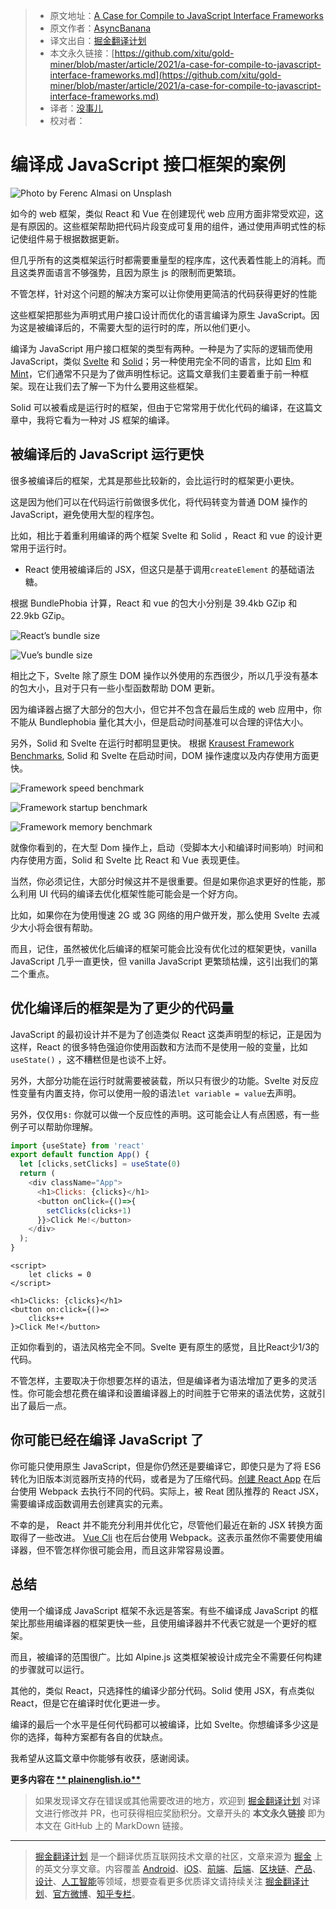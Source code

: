 > * 原文地址：[A Case for Compile to JavaScript Interface Frameworks](https://javascript.plainenglish.io/a-case-for-compile-to-javascript-interface-frameworks-a684b361884f)
> * 原文作者：[AsyncBanana](https://medium.com/@asyncbanana)
> * 译文出自：[掘金翻译计划](https://github.com/xitu/gold-miner)
> * 本文永久链接：[https://github.com/xitu/gold-miner/blob/master/article/2021/a-case-for-compile-to-javascript-interface-frameworks.md](https://github.com/xitu/gold-miner/blob/master/article/2021/a-case-for-compile-to-javascript-interface-frameworks.md)
> * 译者：[没事儿](https://github.com/Tong-H)
> * 校对者：

# 编译成 JavaScript 接口框架的案例

![Photo by [Ferenc Almasi](https://unsplash.com/@flowforfrank?utm_source=medium&utm_medium=referral) on [Unsplash](https://unsplash.com?utm_source=medium&utm_medium=referral)](https://cdn-images-1.medium.com/max/10296/0*LUP7NJrirKlw-voh)

如今的 web 框架，类似 React 和 Vue 在创建现代 web 应用方面非常受欢迎，这是有原因的。这些框架帮助把代码片段变成可复用的组件，通过使用声明式性的标记使组件易于根据数据更新。

但几乎所有的这类框架运行时都需要重量型的程序库，这代表着性能上的消耗。而且这类界面语言不够强势，且因为原生 js 的限制而更繁琐。

不管怎样，针对这个问题的解决方案可以让你使用更简洁的代码获得更好的性能

这些框架把那些为声明式用户接口设计而优化的语言编译为原生 JavaScript。因为这是被编译后的，不需要大型的运行时的库，所以他们更小。

编译为 JavaScript 用户接口框架的类型有两种。一种是为了实际的逻辑而使用 JavaScript，类似 [Svelte](https://svelte.dev/) 和 [Solid](https://github.com/solidjs/solid)；另一种使用完全不同的语言，比如 [Elm](https://elm-lang.org/) 和 [Mint](https://www.mint-lang.com/)，它们通常不只是为了做声明性标记。这篇文章我们主要着重于前一种框架。现在让我们去了解一下为什么要用这些框架。

Solid 可以被看成是运行时的框架，但由于它常常用于优化代码的编译，在这篇文章中，我将它看为一种对 JS 框架的编译。

## 被编译后的 JavaScript 运行更快

很多被编译后的框架，尤其是那些比较新的，会比运行时的框架更小更快。

这是因为他们可以在代码运行前做很多优化，将代码转变为普通 DOM 操作的 JavaScript，避免使用大型的程序包。

比如，相比于着重利用编译的两个框架 Svelte 和 Solid ，React 和 vue 的设计更常用于运行时。

* React 使用被编译后的 JSX，但这只是基于调用`createElement` 的基础语法糖。

根据 BundlePhobia 计算，React 和 vue 的包大小分别是 39.4kb GZip 和 22.9kb GZip。

![React’s bundle size](https://cdn-images-1.medium.com/max/2724/1*yWAVUnOXKsrwrRzTSb6kzw.png)

![Vue’s bundle size](https://cdn-images-1.medium.com/max/2684/1*eTVWVuDuNORYhxf1g5bF_w.png)

相比之下，Svelte 除了原生 DOM 操作以外使用的东西很少，所以几乎没有基本的包大小，且对于只有一些小型函数帮助 DOM 更新。

因为编译器占据了大部分的包大小，但它并不包含在最后生成的 web 应用中，你不能从 Bundlephobia 量化其大小，但是启动时间基准可以合理的评估大小。

另外，Solid 和 Svelte 在运行时都明显更快。 根据 [Krausest Framework Benchmarks](https://krausest.github.io/js-framework-benchmark/2021/table_chrome_90.0.4430.72.html), Solid 和 Svelte 在启动时间，DOM 操作速度以及内存使用方面更快。

![Framework speed benchmark](https://cdn-images-1.medium.com/max/2000/1*cyKBaU7O35rKAPZJ4jsO2A.png)

![Framework startup benchmark](https://cdn-images-1.medium.com/max/2000/1*m5e36L44ph12wCOhCq576Q.png)

![Framework memory benchmark](https://cdn-images-1.medium.com/max/2000/1*EuwkvRIURVuvKk7XqphdYQ.png)

就像你看到的，在大型 Dom 操作上，启动（受脚本大小和编译时间影响）时间和内存使用方面，Solid 和 Svelte 比 React 和 Vue 表现更佳。

当然，你必须记住，大部分时候这并不是很重要。但是如果你追求更好的性能，那么利用 UI 代码的编译去优化框架性能可能会是一个好方向。

比如，如果你在为使用慢速 2G 或 3G 网络的用户做开发，那么使用 Svelte 去减少大小将会很有帮助。

而且，记住，虽然被优化后编译的框架可能会比没有优化过的框架更快，vanilla JavaScript 几乎一直更快，但 vanilla JavaScript 更繁琐枯燥，这引出我们的第二个重点。

## 优化编译后的框架是为了更少的代码量

JavaScript 的最初设计并不是为了创造类似 React 这类声明型的标记，正是因为这样，React 的很多特色强迫你使用函数和方法而不是使用一般的变量，比如`useState()` ，这不糟糕但是也谈不上好。

另外，大部分功能在运行时就需要被装载，所以只有很少的功能。Svelte 对反应性变量有内置支持，你可以使用一般的语法`let variable = value`去声明。

另外，仅仅用`$:` 你就可以做一个反应性的声明。这可能会让人有点困惑，有一些例子可以帮助你理解。

```JavaScript
import {useState} from 'react'
export default function App() {
  let [clicks,setClicks] = useState(0)
  return (
    <div className="App">
      <h1>Clicks: {clicks}</h1>
      <button onClick={()=>{
        setClicks(clicks+1)
      }}>Click Me!</button>
    </div>
  );
}
```

```Svelte
<script>
	let clicks = 0
</script>

<h1>Clicks: {clicks}</h1>
<button on:click={()=>
	clicks++
}>Click Me!</button>
```

正如你看到的，语法风格完全不同。Svelte 更有原生的感觉，且比React少1/3的代码。

不管怎样，主要取决于你想要怎样的语法，但是编译者为语法增加了更多的灵活性。你可能会想花费在编译和设置编译器上的时间胜于它带来的语法优势，这就引出了最后一点。

## 你可能已经在编译 JavaScript 了

你可能只使用原生 JavaScript，但是你仍然还是要编译它，即使只是为了将 ES6 转化为旧版本浏览器所支持的代码，或者是为了压缩代码。[创建 React App](https://create-react-app.dev/) 在后台使用 Webpack 去执行不同的代码。实际上，被 Reat 团队推荐的 React JSX，需要编译成函数调用去创建真实的元素。

不幸的是， React 并不能充分利用并优化它，尽管他们最近在新的 JSX 转换方面取得了一些改进。 [Vue Cli](https://cli.vuejs.org/) 也在后台使用 Webpack。这表示虽然你不需要使用编译器，但不管怎样你很可能会用，而且这非常容易设置。

## 总结

使用一个编译成 JavaScript 框架不永远是答案。有些不编译成 JavaScript 的框架比那些用编译器的框架更快一些，且使用编译器并不代表它就是一个更好的框架。

而且，被编译的范围很广。比如 Alpine.js 这类框架被设计成完全不需要任何构建的步骤就可以运行。

其他的，类似 React，只选择性的编译少部分代码。Solid 使用 JSX，有点类似 React，但是它在编译时优化更进一步。

编译的最后一个水平是任何代码都可以被编译，比如 Svelte。你想编译多少这是你的选择，每种方案都有各自的优缺点。

我希望从这篇文章中你能够有收获，感谢阅读。

**更多内容在 [** plainenglish.io**](http://plainenglish.io)**

> 如果发现译文存在错误或其他需要改进的地方，欢迎到 [掘金翻译计划](https://github.com/xitu/gold-miner) 对译文进行修改并 PR，也可获得相应奖励积分。文章开头的 **本文永久链接** 即为本文在 GitHub 上的 MarkDown 链接。

---

> [掘金翻译计划](https://github.com/xitu/gold-miner) 是一个翻译优质互联网技术文章的社区，文章来源为 [掘金](https://juejin.im) 上的英文分享文章。内容覆盖 [Android](https://github.com/xitu/gold-miner#android)、[iOS](https://github.com/xitu/gold-miner#ios)、[前端](https://github.com/xitu/gold-miner#前端)、[后端](https://github.com/xitu/gold-miner#后端)、[区块链](https://github.com/xitu/gold-miner#区块链)、[产品](https://github.com/xitu/gold-miner#产品)、[设计](https://github.com/xitu/gold-miner#设计)、[人工智能](https://github.com/xitu/gold-miner#人工智能)等领域，想要查看更多优质译文请持续关注 [掘金翻译计划](https://github.com/xitu/gold-miner)、[官方微博](http://weibo.com/juejinfanyi)、[知乎专栏](https://zhuanlan.zhihu.com/juejinfanyi)。
